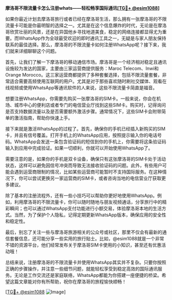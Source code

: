 **摩洛哥不限流量卡怎么注册whats——轻松畅享国际通讯[[TG💪+ @esim1088](https://t.me/s/esim1088)]**

如果你最近计划去摩洛哥旅行或者已经在摩洛哥生活，那么拥有一张摩洛哥的不限流量卡可能是你最明智的选择之一。尤其是在这个信息爆炸的时代，无论是在摩洛哥欣赏壮丽的风景，还是在异国他乡寻找地道美食，稳定的网络连接都显得尤为重要。而WhatsApp作为全球最受欢迎的即时通讯工具之一，无疑是与家人朋友保持联系的最佳选择。那么，摩洛哥的不限流量卡如何注册WhatsApp呢？接下来，我们就来详细聊聊这个问题。

首先，让我们了解一下摩洛哥的移动通信市场。摩洛哥是一个经济相对稳定且通讯设施较为发达的国家，主要由三家运营商提供服务：Maroc Telecom、Inwi和Orange Morocco。这三家运营商都提供了多种套餐选择，包括不限流量套餐，非常适合需要高频使用互联网的用户。尤其是对于那些喜欢随时刷社交媒体、观看在线视频或使用WhatsApp等通讯软件的人来说，这些不限流量卡简直是福音。

想要注册WhatsApp，你需要先购买一张摩洛哥的SIM卡。一般来说，你会在机场、城市中心的便利店或者专门的电信营业厅找到这些SIM卡。购买时，记得询问是否支持数据流量以及是否需要额外激活步骤。通常情况下，这些SIM卡会附带简单的激活指南，帮助你快速上手。

接下来就是激活WhatsApp的过程了。首先，确保你的手机已经插入新购买的SIM卡，并且有信号覆盖。打开手机上的WhatsApp应用，按照提示输入你的电话号码。WhatsApp会发送一条包含验证码的短信到你的手机上，你需要将这条验证码输入到应用中完成验证。如果一切顺利，你就可以开始使用WhatsApp了。

需要注意的是，如果你的手机是双卡设备，确保只有这张摩洛哥的SIM卡处于活动状态，这样可以避免因信号冲突而导致无法接收验证码的问题。此外，有些用户可能会遇到运营商限制的情况，比如某些运营商可能暂时不支持国际服务。在这种情况下，你可以尝试更换另一家运营商的SIM卡，或者咨询当地的电信营业厅获取更多建议。

除了基本的注册流程外，还有一些小技巧可以帮助你更好地使用WhatsApp。例如，利用摩洛哥的不限流量卡，你可以随时随地与朋友视频通话，分享旅行中的精彩瞬间；也可以通过WhatsApp支付功能进行小额交易，体验摩洛哥本地的生活方式。当然，为了保护个人隐私，记得定期更新WhatsApp版本，确保应用的安全性和稳定性。

最后，别忘了关注一些与摩洛哥旅游相关的公众号或社区，那里不仅会有最新的通信套餐信息，还可能分享一些实用的旅行贴士。比如，@esim1088就是一个非常不错的资源平台，他们经常发布关于摩洛哥SIM卡使用的小知识，甚至还有优惠活动哦！

总结来说，注册摩洛哥的不限流量卡并使用WhatsApp其实并不复杂。只要你按照正确的步骤操作，并注意一些细节问题，就能轻松享受到稳定高效的国际通讯服务。无论是工作交流还是家庭联络，WhatsApp都能为你搭建一座便捷的桥梁。希望这篇文章能对你有所帮助，祝你在摩洛哥的旅程愉快顺畅！

[[TG💪+ @esim1088](https://t.me/s/esim1088) ![Image](https://i.postimg.cc/4NQfJmqS/Snipaste-2025-05-13-00-14-12.png)]